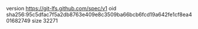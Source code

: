 version https://git-lfs.github.com/spec/v1
oid sha256:95c5dfac7f5a2db8763e409e8c3509ba66bcb6fcd19a642fe1cf8ea401682749
size 32271
